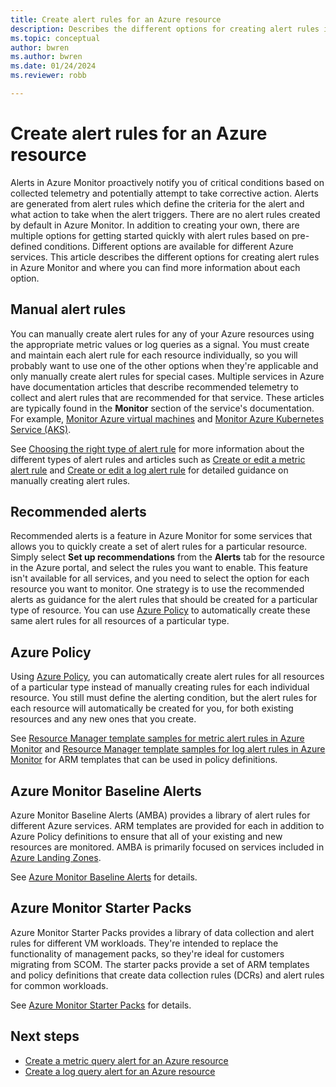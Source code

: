 ```yaml
---
title: Create alert rules for an Azure resource
description: Describes the different options for creating alert rules in Azure Monitor and where you can find more information about each option.
ms.topic: conceptual
author: bwren
ms.author: bwren
ms.date: 01/24/2024
ms.reviewer: robb

---
```


# Create alert rules for an Azure resource
Alerts in Azure Monitor proactively notify you of critical conditions based on collected telemetry and potentially attempt to take corrective action. Alerts are generated from alert rules which define the criteria for the alert and what action to take when the alert triggers. There are no alert rules created by default in Azure Monitor. In addition to creating your own, there are multiple options for getting started quickly with alert rules based on pre-defined conditions. Different options are available for different Azure services. This article describes the different options for creating alert rules in Azure Monitor and where you can find more information about each option.

## Manual alert rules
You can manually create alert rules for any of your Azure resources using the appropriate metric values or log queries as a signal. You must create and maintain each alert rule for each resource individually, so you will probably want to use one of the other options when they're applicable and only manually create alert rules for special cases. Multiple services in Azure have documentation articles that describe recommended telemetry to collect and alert rules that are recommended for that service. These articles are typically found in the **Monitor** section of the service's documentation. For example, [Monitor Azure virtual machines](../../virtual-machines/monitor-vm.md) and [Monitor Azure Kubernetes Service (AKS)](../../aks/monitor-aks.md).

See [Choosing the right type of alert rule](./alerts-types.md) for more information about the different types of alert rules and articles such as [Create or edit a metric alert rule](./alerts-create-metric-alert-rule.md) and [Create or edit a log alert rule](./alerts-create-log-alert-rule.md) for detailed guidance on manually creating alert rules.


## Recommended alerts
Recommended alerts is a feature in Azure Monitor for some services that allows you to quickly create a set of alert rules for a particular resource. Simply select **Set up recommendations** from the **Alerts** tab for the resource in the Azure portal, and select the rules you want to enable. This feature isn't available for all services, and you need to select the option for each resource you want to monitor. One strategy is to use the recommended alerts as guidance for the alert rules that should be created for a particular type of resource. You can use [Azure Policy](#azure-policy) to automatically create these same alert rules for all resources of a particular type.


## Azure Policy
Using [Azure Policy](../../governance/policy/overview.md), you can automatically create alert rules for all resources of a particular type instead of manually creating rules for each individual resource. You still must define the alerting condition, but the alert rules for each resource will automatically be created for you, for both existing resources and any new ones that you create.

See [Resource Manager template samples for metric alert rules in Azure Monitor](./resource-manager-alerts-metric.md) and [Resource Manager template samples for log alert rules in Azure Monitor](./resource-manager-alerts-log.md) for ARM templates that can be used in policy definitions.

## Azure Monitor Baseline Alerts
Azure Monitor Baseline Alerts (AMBA) provides a library of alert rules for different Azure services. ARM templates are provided for each in addition to Azure Policy definitions to ensure that all of your existing and new resources are monitored. AMBA is primarily focused on services included in [Azure Landing Zones](/azure/cloud-adoption-framework/ready/landing-zone/).

See [Azure Monitor Baseline Alerts](https://aka.ms/amba) for details.

## Azure Monitor Starter Packs
Azure Monitor Starter Packs provides a library of data collection and alert rules for different VM workloads. They're intended to replace the functionality of management packs, so they're ideal for customers migrating from SCOM. The starter packs provide a set of ARM templates and policy definitions that create data collection rules (DCRs) and alert rules for common workloads. 

See [Azure Monitor Starter Packs](https://github.com/Azure/AzureMonitorStarterPacks) for details.

## Next steps

- [Create a metric query alert for an Azure resource](../alerts/tutorial-metric-alert.md)
- [Create a log query alert for an Azure resource](../alerts/tutorial-log-alert.md)